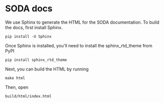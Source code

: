 # SODA docs

We use Sphinx to generate the HTML for the SODA documentation. To build the docs, first install Sphinx.
    
    pip install -U Sphinx

Once Sphinx is installed, you'll need to install the sphinx_rtd_theme from PyPI
    
    pip install sphinx_rtd_theme
   
Next, you can build the HTML by running

    make html
    
Then, open
    
    build/html/index.html

